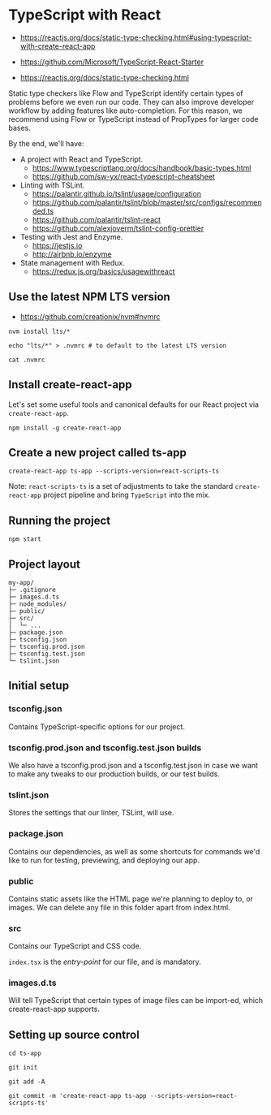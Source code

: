 # TypeScript with React

- https://reactjs.org/docs/static-type-checking.html#using-typescript-with-create-react-app

- https://github.com/Microsoft/TypeScript-React-Starter

- https://reactjs.org/docs/static-type-checking.html

Static type checkers like Flow and TypeScript identify certain types of problems before we even run our code. They can also improve developer workflow by adding features like auto-completion. For this reason, we recommend using Flow or TypeScript instead of PropTypes for larger code bases.

By the end, we'll have:

- A project with React and TypeScript.
  - https://www.typescriptlang.org/docs/handbook/basic-types.html
  - https://github.com/sw-yx/react-typescript-cheatsheet
- Linting with TSLint.
  - https://palantir.github.io/tslint/usage/configuration
  - https://github.com/palantir/tslint/blob/master/src/configs/recommended.ts
  - https://github.com/palantir/tslint-react
  - https://github.com/alexjoverm/tslint-config-prettier
- Testing with Jest and Enzyme.
  - https://jestjs.io
  - http://airbnb.io/enzyme
- State management with Redux.
  - https://redux.js.org/basics/usagewithreact

## Use the latest NPM LTS version

- https://github.com/creationix/nvm#nvmrc

```
nvm install lts/*

echo "lts/*" > .nvmrc # to default to the latest LTS version

cat .nvmrc
```

## Install create-react-app

Let's set some useful tools and canonical defaults for our React project via `create-react-app`.

```
npm install -g create-react-app
```

## Create a new project called ts-app

```
create-react-app ts-app --scripts-version=react-scripts-ts
```

Note: `react-scripts-ts` is a set of adjustments to take the standard `create-react-app` project pipeline and bring `TypeScript` into the mix.

## Running the project

```
npm start
```

## Project layout

```
my-app/
├─ .gitignore
├─ images.d.ts
├─ node_modules/
├─ public/
├─ src/
│  └─ ...
├─ package.json
├─ tsconfig.json
├─ tsconfig.prod.json
├─ tsconfig.test.json
└─ tslint.json
```

## Initial setup

### tsconfig.json

Contains TypeScript-specific options for our project.

### tsconfig.prod.json and tsconfig.test.json builds

We also have a tsconfig.prod.json and a tsconfig.test.json in case we want to make any tweaks to our production builds, or our test builds.

### tslint.json

Stores the settings that our linter, TSLint, will use.

### package.json

Contains our dependencies, as well as some shortcuts for commands we'd like to run for testing, previewing, and deploying our app.

### public

Contains static assets like the HTML page we're planning to deploy to, or images. We can delete any file in this folder apart from index.html.

### src

Contains our TypeScript and CSS code.

`index.tsx` is the *entry-point* for our file, and is mandatory.

### images.d.ts

Will tell TypeScript that certain types of image files can be import-ed, which create-react-app supports.

## Setting up source control

```
cd ts-app

git init

git add -A

git commit -m 'create-react-app ts-app --scripts-version=react-scripts-ts'
```
